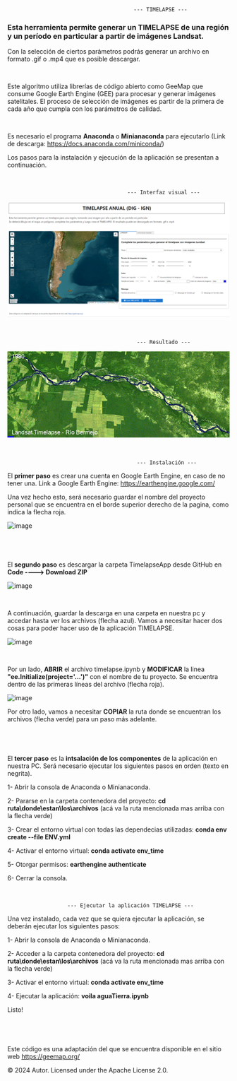                                             --- TIMELAPSE --- 
                                                            
### Esta herramienta permite generar un **TIMELAPSE** de una región y un período en particular a partir de imágenes Landsat.

Con la selección de ciertos parámetros podrás generar un archivo en formato .gif o .mp4 que es posible descargar. 

&nbsp;

Este algoritmo utiliza librerías de código abierto como GeeMap que consume Google Earth Engine (GEE) para procesar y generar imágenes satelitales. 
El proceso de selección de imágenes es partir de la primera de cada año que cumpla con los parámetros de calidad.

&nbsp;

Es necesario el programa **Anaconda** o **Minianaconda** para ejecutarlo (Link de descarga: https://docs.anaconda.com/miniconda/)

Los pasos para la instalación y ejecución de la aplicación se presentan a continuación.


&nbsp;

                                          --- Interfaz visual --- 

<p align="center">
  <img src=images/timelapse.png alt="Interfaz">
</p>

&nbsp;

                                             --- Resultado --- 
                                                          
<p align="center">
  <img src=images/landsat_rioBermejo.gif alt="Gif">
</p>



&nbsp;


                                             --- Instalación ---

El **primer paso** es crear una cuenta en Google Earth Engine, en caso de no tener una. Link a Google Earth Engine: https://earthengine.google.com/

Una vez hecho esto, será necesario guardar el nombre del proyecto personal que se encuentra en el borde superior derecho de la pagina, como indica la flecha roja.

![image](https://github.com/user-attachments/assets/0d42ec22-373b-4142-9dcb-4ef9a1746928)

&nbsp;
-----------------------------------------------------------------------------------------------------

El **segundo paso** es descargar la carpeta TimelapseApp desde GitHub en **Code ----> Download ZIP**

![image](https://github.com/user-attachments/assets/316df2b0-cbeb-4411-ae77-d75211709a02)

&nbsp;

A continuación, guardar la descarga en una carpeta en nuestra pc y accedar hasta ver los archivos (flecha azul). Vamos a necesitar hacer dos cosas para poder hacer uso de la aplicación TIMELAPSE. 

![image](https://github.com/user-attachments/assets/dc74dd67-76e4-4f1d-919a-d2f6d164a575)

&nbsp;

Por un lado, **ABRIR** el archivo timelapse.ipynb y **MODIFICAR** la linea **"ee.Initialize(project='...')"** con el nombre de tu proyecto. Se encuentra dentro de las primeras líneas del archivo (flecha roja). 

![image](https://github.com/user-attachments/assets/dc1ca3e7-e16f-43ab-8c3d-ff13986e7366)


Por otro lado, vamos a necesitar **COPIAR** la ruta donde se encuentran los archivos (flecha verde) para un paso más adelante.

&nbsp;
-----------------------------------------------------------------------------------------------------

El **tercer paso** es la **intsalación de los componentes** de la aplicación en nuestra PC. Será necesario ejecutar los siguientes pasos en orden (texto en negrita).


  1- Abrir la consola de Anaconda o Minianaconda. 

  2- Pararse en la carpeta contenedora del proyecto: **cd ruta\donde\estan\los\archivos** (acá va la ruta mencionada mas arriba con la flecha verde)
  
  3- Crear el entorno virtual con todas las dependecias utilizadas: **conda env create --file ENV.yml**

  4- Activar el entorno virtual: **conda activate env_time**

  5- Otorgar permisos: **earthengine authenticate**
  
  6- Cerrar la consola.

  
&nbsp;

                       --- Ejecutar la aplicación TIMELAPSE ---

Una vez instalado, cada vez que se quiera ejecutar la aplicación, se deberán ejecutar los siguientes pasos:

  1- Abrir la consola de Anaconda o Minianaconda. 

  2- Acceder a la carpeta contenedora del proyecto:  **cd ruta\donde\estan\los\archivos** (acá va la ruta mencionada mas arriba con la flecha verde)

  3- Activar el entorno virtual: **conda activate env_time**

  4- Ejecutar la aplicación: **voila aguaTierra.ipynb**

Listo!

&nbsp;
----------------------------------------------------------------------------------------------------------------  


Este código es una adaptación del que se encuentra disponible en el sitio web https://geemap.org/

© 2024 Autor. Licensed under the Apache License 2.0.


